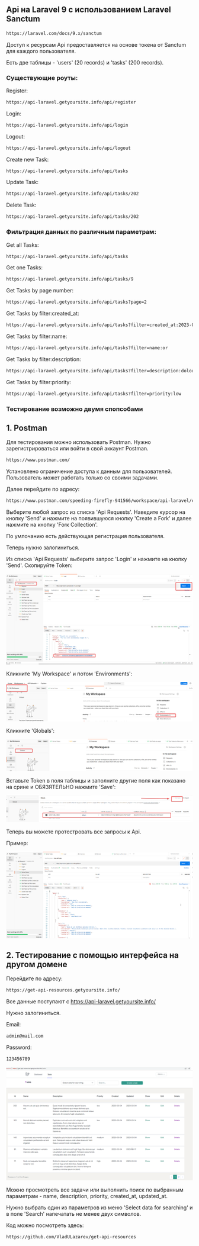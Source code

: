 ## Api на Laravel 9 с использованием Laravel Sanctum

```bash
https://laravel.com/docs/9.x/sanctum
```

Доступ к ресурсам Api предоставляется на основе токена от Sanctum для каждого пользователя.

Есть две таблицы - 'users' (20 records) и 'tasks' (200 records).

### Существующие роуты:

Register:
```bash
https://api-laravel.getyoursite.info/api/register
```

Login:
```bash
https://api-laravel.getyoursite.info/api/login
```

Logout:
```bash
https://api-laravel.getyoursite.info/api/logout
```

Create new Task:
```bash
https://api-laravel.getyoursite.info/api/tasks
```

Update Task:
```bash
https://api-laravel.getyoursite.info/api/tasks/202
```

Delete Task:
```bash
https://api-laravel.getyoursite.info/api/tasks/202
```

### Фильтрация данных по различным параметрам:

Get all Tasks:
```bash
https://api-laravel.getyoursite.info/api/tasks
```

Get one Tasks:
```bash
https://api-laravel.getyoursite.info/api/tasks/9
```

Get Tasks by page number:
```bash
https://api-laravel.getyoursite.info/api/tasks?page=2
```

Get Tasks by filter:created_at:
```bash
https://api-laravel.getyoursite.info/api/tasks?filter=created_at:2023-03-04
```

Get Tasks by filter:name:
```bash
https://api-laravel.getyoursite.info/api/tasks?filter=name:or
```

Get Tasks by filter:description:
```bash
https://api-laravel.getyoursite.info/api/tasks?filter=description:dolor
```

Get Tasks by filter:priority:
```bash
https://api-laravel.getyoursite.info/api/tasks?filter=priority:low
```

### Тестирование возможно двумя спопсобами

## 1. Postman

Для тестирования можно использовать Postman. Нужно зарегистрироваться или войти
в свой аккаунт Postman.

```bash
https://www.postman.com/
```

Установлено ограничение доступа к данным для пользователей. Пользователь может работать только со своими задачами.

Далее перейдите по адресу:

```bash
https://www.postman.com/speeding-firefly-941566/workspace/api-laravel/collection/25973223-c446ea1f-d706-457f-963b-f43a95636c8a?ctx=documentation
```

Выберите любой запрос из списка 'Api Requests'.
Наведите курсор на кнопку 'Send' и нажмите на появившуюся кнопку 'Create a Fork'
и далее нажмите на кнопку 'Forк Collection'.

По умлочанию есть действующая регистрация пользователя.

Теперь нужно залогиниться.

Из списка 'Api Requests' выберите запрос 'Login' и нажмите на кнопку 'Send'.
Скопируйте Token:

![image 1](public/images/1.png)

Кликните 'My Workspace' и потом 'Environments':

![image 2](public/images/2.png)

Кликните 'Globals':

![image 3](public/images/3.png)

Вставьте Token в поля таблицы и заполните другие поля как показано на срине и
ОБЯЗЯТЕЛЬНО нажмите 'Save':

![image 4](public/images/4.png)

Теперь вы можете протестровать все запросы к Api.

Пример:

![image 5](public/images/5.png)

## 2. Тестирование с помощью интерфейса на другом домене

Перейдите по адресу:

```bash
https://get-api-resources.getyoursite.info/
```

Все данные поступают с https://api-laravel.getyoursite.info/

Нужно залогиниться.

Email:

```bash
admin@mail.com
```

Password:

```bash
123456789
```

![image 6](public/images/6.png)

Можно просмотреть все задачи или выполнить поиск по выбранным параметрам - name,
description, priority, created_at, updated_at.

Нужно выбрать один из параметров из меню 'Select data for searching' и в поле 'Search' напечатать не менее двух символов.

Код можно посмотреть здесь:

```bash
https://github.com/VladULazarev/get-api-resources
```